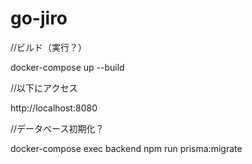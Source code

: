 # go-jiro


//ビルド（実行？）

docker-compose up --build

//以下にアクセス

http://localhost:8080

//データベース初期化？

docker-compose exec backend npm run prisma:migrate

